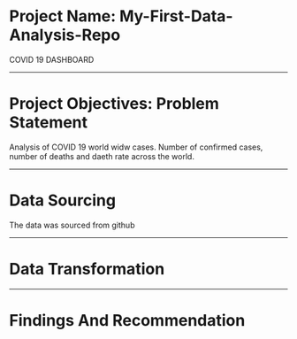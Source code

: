 # Project Name: My-First-Data-Analysis-Repo
COVID 19 DASHBOARD

----
# Project Objectives: Problem Statement
Analysis of COVID 19 world widw cases. Number of confirmed cases, number of deaths and daeth rate across the world.


----
# Data Sourcing 
The data was sourced from github


----
# Data Transformation



----
# Findings And Recommendation
